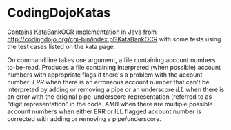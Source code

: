 # CodingDojoKatas

Contains KataBankOCR implementation in Java from http://codingdojo.org/cgi-bin/index.pl?KataBankOCR with some tests using the test cases listed on the kata page.

On command line takes one argument, a file containing account numbers to-be-read. Produces a file containing interpreted (when possible) account numbers with appropriate flags if there's a problem with the account number:
  *ERR* when there is an erroneous account number that can't be interpreted by adding or removing a pipe or an underscore
  *ILL* when there is an error with the original pipe-underscore representation (referred to as "digit representation" in the code.
  *AMB* when there are multiple possible account numbers when either ERR or ILL flagged account number is corrected with adding or removing a pipe/underscore.

